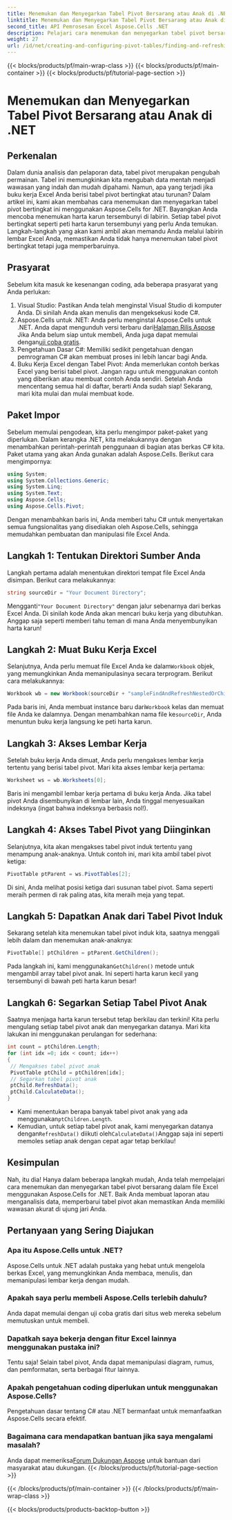 ```yaml
---
title: Menemukan dan Menyegarkan Tabel Pivot Bersarang atau Anak di .NET
linktitle: Menemukan dan Menyegarkan Tabel Pivot Bersarang atau Anak di .NET
second_title: API Pemrosesan Excel Aspose.Cells .NET
description: Pelajari cara menemukan dan menyegarkan tabel pivot bersarang di file Excel Anda menggunakan Aspose.Cells untuk .NET. Langkah-langkah yang jelas dan kiat-kiat bermanfaat disertakan.
weight: 27
url: /id/net/creating-and-configuring-pivot-tables/finding-and-refreshing-nested-or-children-pivot-tables/
---
```


{{< blocks/products/pf/main-wrap-class >}}
{{< blocks/products/pf/main-container >}}
{{< blocks/products/pf/tutorial-page-section >}}

# Menemukan dan Menyegarkan Tabel Pivot Bersarang atau Anak di .NET

## Perkenalan
Dalam dunia analisis dan pelaporan data, tabel pivot merupakan pengubah permainan. Tabel ini memungkinkan kita mengubah data mentah menjadi wawasan yang indah dan mudah dipahami. Namun, apa yang terjadi jika buku kerja Excel Anda berisi tabel pivot bertingkat atau turunan? Dalam artikel ini, kami akan membahas cara menemukan dan menyegarkan tabel pivot bertingkat ini menggunakan Aspose.Cells for .NET. Bayangkan Anda mencoba menemukan harta karun tersembunyi di labirin. Setiap tabel pivot bertingkat seperti peti harta karun tersembunyi yang perlu Anda temukan. Langkah-langkah yang akan kami ambil akan memandu Anda melalui labirin lembar Excel Anda, memastikan Anda tidak hanya menemukan tabel pivot bertingkat tetapi juga memperbaruinya.
## Prasyarat
Sebelum kita masuk ke kesenangan coding, ada beberapa prasyarat yang Anda perlukan:
1. Visual Studio: Pastikan Anda telah menginstal Visual Studio di komputer Anda. Di sinilah Anda akan menulis dan mengeksekusi kode C#.
2.  Aspose.Cells untuk .NET: Anda perlu menginstal Aspose.Cells untuk .NET. Anda dapat mengunduh versi terbaru dari[Halaman Rilis Aspose](https://releases.aspose.com/cells/net/) Jika Anda belum siap untuk membeli, Anda juga dapat memulai dengan[uji coba gratis](https://releases.aspose.com/).
3. Pengetahuan Dasar C#: Memiliki sedikit pengetahuan dengan pemrograman C# akan membuat proses ini lebih lancar bagi Anda.
4. Buku Kerja Excel dengan Tabel Pivot: Anda memerlukan contoh berkas Excel yang berisi tabel pivot. Jangan ragu untuk menggunakan contoh yang diberikan atau membuat contoh Anda sendiri.
Setelah Anda mencentang semua hal di daftar, berarti Anda sudah siap! Sekarang, mari kita mulai dan mulai membuat kode.
## Paket Impor
Sebelum memulai pengodean, kita perlu mengimpor paket-paket yang diperlukan. Dalam kerangka .NET, kita melakukannya dengan menambahkan perintah-perintah penggunaan di bagian atas berkas C# kita. Paket utama yang akan Anda gunakan adalah Aspose.Cells. Berikut cara mengimpornya:
```csharp
using System;
using System.Collections.Generic;
using System.Linq;
using System.Text;
using Aspose.Cells;
using Aspose.Cells.Pivot;
```
Dengan menambahkan baris ini, Anda memberi tahu C# untuk menyertakan semua fungsionalitas yang disediakan oleh Aspose.Cells, sehingga memudahkan pembuatan dan manipulasi file Excel Anda.
## Langkah 1: Tentukan Direktori Sumber Anda
Langkah pertama adalah menentukan direktori tempat file Excel Anda disimpan. Berikut cara melakukannya:
```csharp
string sourceDir = "Your Document Directory";
```
 Mengganti`"Your Document Directory"` dengan jalur sebenarnya dari berkas Excel Anda. Di sinilah kode Anda akan mencari buku kerja yang dibutuhkan. Anggap saja seperti memberi tahu teman di mana Anda menyembunyikan harta karun!
## Langkah 2: Muat Buku Kerja Excel
 Selanjutnya, Anda perlu memuat file Excel Anda ke dalam`Workbook` objek, yang memungkinkan Anda memanipulasinya secara terprogram. Berikut cara melakukannya:
```csharp
Workbook wb = new Workbook(sourceDir + "sampleFindAndRefreshNestedOrChildrenPivotTables.xlsx");
```
 Pada baris ini, Anda membuat instance baru dari`Workbook` kelas dan memuat file Anda ke dalamnya. Dengan menambahkan nama file ke`sourceDir`, Anda menuntun buku kerja langsung ke peti harta karun.
## Langkah 3: Akses Lembar Kerja
Setelah buku kerja Anda dimuat, Anda perlu mengakses lembar kerja tertentu yang berisi tabel pivot. Mari kita akses lembar kerja pertama:
```csharp
Worksheet ws = wb.Worksheets[0];
```
Baris ini mengambil lembar kerja pertama di buku kerja Anda. Jika tabel pivot Anda disembunyikan di lembar lain, Anda tinggal menyesuaikan indeksnya (ingat bahwa indeksnya berbasis nol!).

## Langkah 4: Akses Tabel Pivot yang Diinginkan
Selanjutnya, kita akan mengakses tabel pivot induk tertentu yang menampung anak-anaknya. Untuk contoh ini, mari kita ambil tabel pivot ketiga:
```csharp
PivotTable ptParent = ws.PivotTables[2];
```
Di sini, Anda melihat posisi ketiga dari susunan tabel pivot. Sama seperti meraih permen di rak paling atas, kita meraih meja yang tepat.
## Langkah 5: Dapatkan Anak dari Tabel Pivot Induk
Sekarang setelah kita menemukan tabel pivot induk kita, saatnya menggali lebih dalam dan menemukan anak-anaknya:
```csharp
PivotTable[] ptChildren = ptParent.GetChildren();
```
 Pada langkah ini, kami menggunakan`GetChildren()` metode untuk mengambil array tabel pivot anak. Ini seperti harta karun kecil yang tersembunyi di bawah peti harta karun besar!
## Langkah 6: Segarkan Setiap Tabel Pivot Anak
Saatnya menjaga harta karun tersebut tetap berkilau dan terkini! Kita perlu mengulang setiap tabel pivot anak dan menyegarkan datanya. Mari kita lakukan ini menggunakan perulangan for sederhana:
```csharp
int count = ptChildren.Length;
for (int idx =0; idx < count; idx++)
{
 // Mengakses tabel pivot anak
 PivotTable ptChild = ptChildren[idx];
 // Segarkan tabel pivot anak
 ptChild.RefreshData();
 ptChild.CalculateData();
}
```
-  Kami menentukan berapa banyak tabel pivot anak yang ada menggunakan`ptChildren.Length`.
- Kemudian, untuk setiap tabel pivot anak, kami menyegarkan datanya dengan`RefreshData()` diikuti oleh`CalculateData()`Anggap saja ini seperti memoles setiap anak dengan cepat agar tetap berkilau!
## Kesimpulan
Nah, itu dia! Hanya dalam beberapa langkah mudah, Anda telah mempelajari cara menemukan dan menyegarkan tabel pivot bersarang dalam file Excel menggunakan Aspose.Cells for .NET. Baik Anda membuat laporan atau menganalisis data, memperbarui tabel pivot akan memastikan Anda memiliki wawasan akurat di ujung jari Anda.
## Pertanyaan yang Sering Diajukan
### Apa itu Aspose.Cells untuk .NET?
Aspose.Cells untuk .NET adalah pustaka yang hebat untuk mengelola berkas Excel, yang memungkinkan Anda membaca, menulis, dan memanipulasi lembar kerja dengan mudah.
### Apakah saya perlu membeli Aspose.Cells terlebih dahulu?
Anda dapat memulai dengan uji coba gratis dari situs web mereka sebelum memutuskan untuk membeli.
### Dapatkah saya bekerja dengan fitur Excel lainnya menggunakan pustaka ini?
Tentu saja! Selain tabel pivot, Anda dapat memanipulasi diagram, rumus, dan pemformatan, serta berbagai fitur lainnya.
### Apakah pengetahuan coding diperlukan untuk menggunakan Aspose.Cells?
Pengetahuan dasar tentang C# atau .NET bermanfaat untuk memanfaatkan Aspose.Cells secara efektif.
### Bagaimana cara mendapatkan bantuan jika saya mengalami masalah?
 Anda dapat memeriksa[Forum Dukungan Aspose](https://forum.aspose.com/c/cells/9) untuk bantuan dari masyarakat atau dukungan.
{{< /blocks/products/pf/tutorial-page-section >}}

{{< /blocks/products/pf/main-container >}}
{{< /blocks/products/pf/main-wrap-class >}}

{{< blocks/products/products-backtop-button >}}
